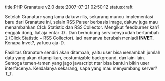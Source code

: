 title:PHP Granature v2.0
date:2007-07-21 02:50:12
status:draft

Setelah Granature yang lama dakuw rilis, sekarang muncul implementasi baru dari Granature ini, selain RSS Parser berbasis image, dakuw juga mau menambahkan Click Statistic dan RSS Collector. Mengikuti feedburner kah? enggak dong, liat aja entar :D . Dan berhubung servicenya udah bertambah 2 (Click Statistic + RSS Collector), jadi namanya berubah menjadi <strong>INVET. </strong> Kenapa Invet?, ya lucu aja :D.

Fasilitas Granature sendiri akan ditambah, yaitu user bisa menambah jumlah data yang akan ditampilkan, costumizable background, dan lain-lain. Semoga temen-temen yang jago javascript ntar bisa bantuin bikin user interfacenya. Kendalanya sekarang, siapa yang mau menyumbang server? T_T.

